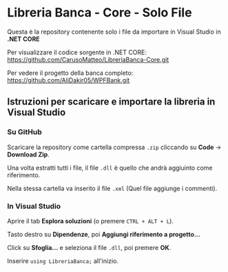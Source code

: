 # Libreria Banca - Core - Solo File

Questa è la repository contenente solo i file da importare in Visual Studio in **.NET CORE**

Per visualizzare il codice sorgente in .NET CORE: https://github.com/CarusoMatteo/LibreriaBanca-Core.git

Per vedere il progetto della banca completo: https://github.com/AliDakir05/WPFBank.git

## Istruzioni per scaricare e importare la libreria in Visual Studio

### Su GitHub

Scaricare la repository come cartella compressa `.zip` cliccando su **Code** -> **Download Zip**.

Una volta estratti tutti i file, il file `.dll` è quello che andrà aggiuinto come riferimento.

Nella stessa cartella va inserito il file `.xml` (Quel file aggiunge i commenti).

### In Visual Studio

Aprire il tab **Esplora soluzioni** (o premere `CTRL + ALT + L`).

Tasto destro su **Dipendenze**, poi **Aggiungi riferimento a progetto...**

Click su **Sfoglia...** e seleziona il file `.dll`, poi premere **OK**.

Inserire `using LibreriaBanca;` all'inizio.
